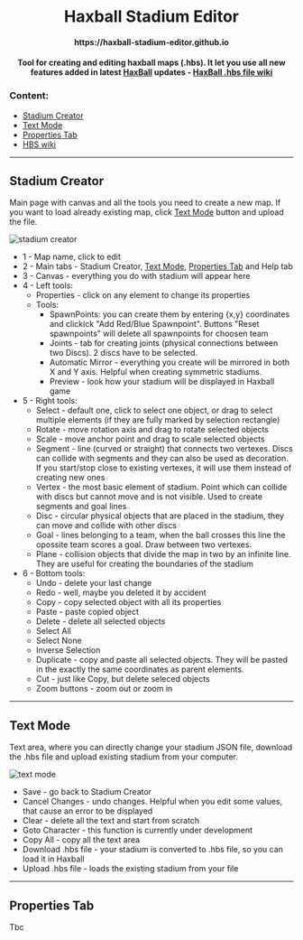 <h1 id="title" align="center">Haxball Stadium Editor</h1>

<h4 align="center">https://haxball-stadium-editor.github.io</h4>

<h4 align="center">Tool for creating and editing haxball maps (.hbs). It let you use all new features added in latest <a href="https://www.haxball.com/play">HaxBall</a> updates - <a href="https://github.com/haxball/haxball-issues/wiki/Stadium-(.hbs)-File">HaxBall .hbs file wiki</a> </h4>

### Content:

- [Stadium Creator](#stadium-creator)
- [Text Mode](#text-mode)
- [Properties Tab](#properties-tab)
- [HBS wiki](#wiki)

---

<h2 id="stadium-creator">Stadium Creator</h2>

Main page with canvas and all the tools you need to create a new map. If you want to load already existing map, click [Text Mode](#text-mode) button and upload the file.

![stadium creator](https://user-images.githubusercontent.com/103112562/212488744-c732cf76-6bc8-4cdc-85a2-ca25b2565d56.png)

- 1 - Map name, click to edit
- 2 - Main tabs - Stadium Creator, [Text Mode](#text-mode), [Properties Tab](#properties-tab) and Help tab
- 3 - Canvas - everything you do with stadium will appear here
- 4 - Left tools:
  - Properties - click on any element to change its properties
  - Tools:
    - SpawnPoints: you can create them by entering {x,y} coordinates and clickick "Add Red/Blue Spawnpoint". Buttons "Reset spawnpoints" will delete all spawnpoints for choosen team
    - Joints - tab for creating joints (physical connections between two Discs). 2 discs have to be selected.
    - Automatic Mirror - everything you create will be mirrored in both X and Y axis. Helpful when creating symmetric stadiums.
    - Preview - look how your stadium will be displayed in Haxball game
- 5 - Right tools:
   - Select - default one, click to select one object, or drag to select multiple elements (if they are fully marked by selection rectangle)
   - Rotate - move rotation axis and drag to rotate selected objects
   - Scale - move anchor point and drag to scale selected objects
   - Segment - line (curved or straight) that connects two vertexes. Discs can collide with segments and they can also be used as decoration. If you start/stop close to existing vertexes, it will use them instead of creating new ones
   - Vertex - the most basic element of stadium. Point which can collide with discs but cannot move and is not visible. Used to create segments and goal lines
   - Disc - circular physical objects that are placed in the stadium, they can move and collide with other discs
   - Goal - lines belonging to a team, when the ball crosses this line the opossite team scores a goal. Draw between two vertexes.
   - Plane - collision objects that divide the map in two by an infinite line. They are useful for creating the boundaries of the stadium
- 6 - Bottom tools:
  - Undo - delete your last change
  - Redo - well, maybe you deleted it by accident
  - Copy - copy selected object with all its properties
  - Paste - paste copied object
  - Delete - delete all selected objects
  - Select All
  - Select None
  - Inverse Selection
  - Duplicate - copy and paste all selected objects. They will be pasted in the exactly the same coordinates as parent elements.
  - Cut - just like Copy, but delete seleced objects
  - Zoom buttons - zoom out or zoom in

---

<h2 id="text-mode">Text Mode</h2>

Text area, where you can directly change your stadium JSON file, download the .hbs file and upload existing stadium from your computer.

![text mode](https://user-images.githubusercontent.com/103112562/212491329-8545bdf9-48cc-4b40-9193-9fc80e53e4f5.png)

- Save - go back to Stadium Creator
- Cancel Changes - undo changes. Helpful when you edit some values, that cause an error to be displayed
- Clear - delete all the text and start from scratch
- Goto Character - this function is currently under development
- Copy All - copy all the text area
- Download .hbs file - your stadium is converted to .hbs file, so you can load it in Haxball
- Upload .hbs file - loads the existing stadium from your file

---

<h2 id="properties-tab">Properties Tab</h2>

Tbc

